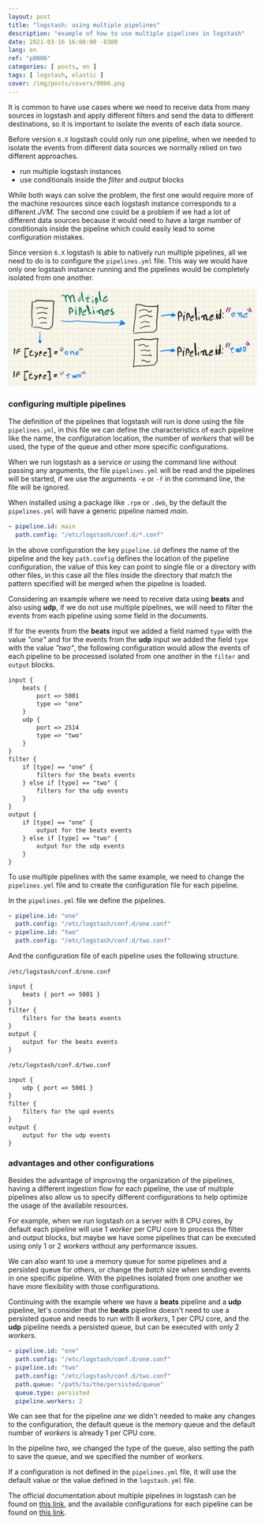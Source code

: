 ```yaml
---
layout: post
title: "logstash: using multiple pipelines"
description: "example of how to use multiple pipelines in logstash"
date: 2021-03-16 16:00:00 -0300
lang: en
ref: "p0006"
categories: [ posts, en ]
tags: [ logstash, elastic ]
cover: /img/posts/covers/0006.png
---
```

It is common to have use cases where we need to receive data from many sources in logstash and apply different filters and send the data to different destinations, so it is important to isolate the events of each data source.

Before version `6.X` logstash could only run one pipeline, when we needed to isolate the events from different data sources we normally relied on two different approaches.

- run multiple logstash instances
- use conditionals inside the _filter_ and _output_ blocks

While both ways can solve the problem, the first one would require more of the machine resources since each logstash instance corresponds to a different _JVM_. The second one could be a problem if we had a lot of different data sources because it would need to have a large number of conditionals inside the pipeline which could easily lead to some configuration mistakes.

Since version `6.X` logstash is able to natively run multiple pipelines, all we need to do is to configure the `pipelines.yml` file. This way we would have only one logstash instance running and the pipelines would be completely isolated from one another.


![multiple pipelines](/img/posts/0006/0006-01.jpg)

### configuring multiple pipelines

The definition of the pipelines that logstash will run is done using the file `pipelines.yml`, in this file we can define the characteristics of each pipeline like the name, the configuration location, the number of _workers_ that will be used, the type of the queue and other more specific configurations.

When we run logstash as a service or using the command line without passing any arguments, the file `pipelines.yml` will be read and the pipelines will be started, if we use the arguments `-e` or `-f` in the command line, the file will be ignored.

When installed using a package like `.rpm` or `.deb`, by the default the `pipelines.yml` will have a generic pipeline named _main_.

```yaml
- pipeline.id: main
  path.config: "/etc/logstash/conf.d/*.conf"
```
In the above configuration the key `pipeline.id` defines the name of the pipeline and the key `path.config` defines the location of the pipeline configuration, the value of this key can point to single file or a directory with other files, in this case all the files inside the directory that match the pattern specified will be merged when the pipeline is loaded.

Considering an example where we need to receive data using **beats** and also using **udp**, if we do not use multiple pipelines, we will need to filter the events from each pipeline using some field in the documents.

If for the events from the **beats** input we added a field named `type` with the value _"one"_ and for the events from the **udp** input we added the field `type` with the value _"two"_, the following configuration would allow the events of each pipeline to be processed isolated from one another in the `filter` and `output` blocks.

```
input {
	beats {
		port => 5001
		type => "one"
	}
	udp {
		port => 2514
		type => "two"
	}
}
filter {
	if [type] == "one" {
		filters for the beats events
	} else if [type] == "two" {
		filters for the udp events
	}
}
output {
	if [type] == "one" {
		output for the beats events
	} else if [type] == "two" {
		output for the udp events
	}
}
```

To use multiple pipelines with the same example, we need to change the `pipelines.yml` file and to create the configuration file for each pipeline.

In the `pipelines.yml` file we define the pipelines.

```yaml
- pipeline.id: "one"
  path.config: "/etc/logstash/conf.d/one.conf"
- pipeline.id: "two"
  path.config: "/etc/logstash/conf.d/two.conf"
```

And the configuration file of each pipeline uses the following structure.

`/etc/logstash/conf.d/one.conf`

```
input {
	beats { port => 5001 }
}
filter {
	filters for the beats events
}
output {
	output for the beats events
}
```

`/etc/logstash/conf.d/two.conf`

```
input {
	udp { port => 5001 }
}
filter {
	filters for the upd events
}
output {
	output for the udp events
}
```

### advantages and other configurations

Besides the advantage of improving the organization of the pipelines, having a different ingestion flow for each pipeline, the use of multiple pipelines also allow us to specify different configurations to help optimize the usage of the available resources.

For example, when we run logstash on a server with 8 CPU cores, by default each pipeline will use 1 _worker_ per CPU core to process the filter and output blocks, but maybe we have some pipelines that can be executed using only 1 or 2 _workers_ without any performance issues.

We can also want to use a memory queue for some pipelines and a persisted queue for others, or change the _batch_ size when sending events in one specific pipeline. With the pipelines isolated from one another we have more flexibility with those configurations.

Continuing with the example where we have a **beats** pipeline and a **udp** pipeline, let's consider that the **beats** pipeline doesn't need to use a persisted queue and needs to run with 8 _workers_, 1 per CPU core, and the **udp** pipeline needs a persisted queue, but can be executed with only 2 _workers_.

```yaml
- pipeline.id: "one"
  path.config: "/etc/logstash/conf.d/one.conf"
- pipeline.id: "two"
  path.config: "/etc/logstash/conf.d/two.conf"
  path.queue: "/path/to/the/persisted/queue"
  queue.type: persisted
  pipeline.workers: 2
```

We can see that for the pipeline _one_ we didn't needed to make any changes to the configuration, the default queue is the memory queue and the default number of _workers_ is already 1 per CPU core.

In the pipeline _two_, we changed the type of the queue, also setting the path to save the queue, and we specified the number of _workers_.

If a configuration is not defined in the `pipelines.yml` file, it will use the default value or the value defined in the `logstash.yml` file.

The official documentation about multiple pipelines in logstash can be found on [this link][multiple-pipelines], and the available configurations for each pipeline can be found on [this link][logstash-conf].

[multiple-pipelines]: https://www.elastic.co/guide/en/logstash/current/multiple-pipelines.html
[logstash-conf]: https://www.elastic.co/guide/en/logstash/current/logstash-settings-file.html